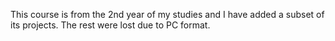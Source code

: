 This course is from the 2nd year of my studies and I have added a subset of its projects. The rest were lost due to PC format.
